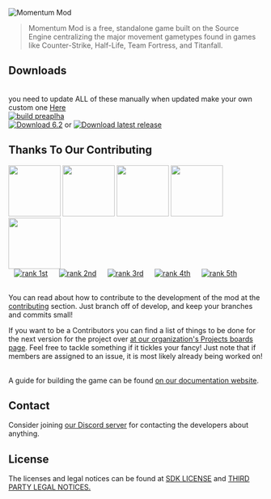 ![Momentum Mod](https://i.imgur.com/iR7p55N.png)

> Momentum Mod is a free, standalone game built on the Source Engine centralizing the major movement gametypes found in games like Counter-Strike, Half-Life, Team Fortress, and Titanfall.

## Downloads
<br> you need to update ALL of these manually when updated
make your own custom one <a href="https://shields.io/#your-badge">Here</a>
<br> [![build preaplha](https://img.shields.io/badge/Build-prealpha-blueviolet)]()
<br> [![Download 6.2](https://img.shields.io/badge/Download-0.6.2-brightgreen)](https://github.com/momentum-mod/game/releases/download/0.6.2/momentum-0.6.2.zip) or [![Download latest release](https://img.shields.io/badge/Download-Latest%20Release-informational)](https://github.com/momentum-mod/game/releases/download/0.6.2/momentum-0.6.2.zip)

## Thanks To Our Contributing
<img src="https://i.ibb.co/ZfvNM8C/Gocnak.png" width="103" height="101"> <img src="https://i.ibb.co/NyYsBQD/Xutax-Kamay.jpg" width="103" height="101"> <img src="https://i.ibb.co/h17JfdK/tuxxi.png" width="103" height="101"> <img src="https://i.ibb.co/GMgjjGH/Rabs-Rincon.jpg" width="103" height="101"> <img src="https://i.ibb.co/YWpjKyQ/braem.png" width="103" height="101">
<br> &ensp;&nbsp;[![rank 1st](https://img.shields.io/badge/Rank-1st-brightgreen?style=flat&logo=appveyor)](https://github.com/Gocnak)
&emsp;&nbsp;[![rank 2nd](https://img.shields.io/badge/Rank-2nd-brightgreen?style=flat&logo=appveyor)](https://github.com/XutaxKamay)
&emsp;&nbsp;[![rank 3rd](https://img.shields.io/badge/Rank-3rd-brightgreen?style=flat&logo=appveyor)](https://github.com/tuxxi)
&emsp;&nbsp;[![rank 4th](https://img.shields.io/badge/Rank-4th-brightgreen?style=flat&logo=appveyor)](https://github.com/RabsRincon)
&emsp;&nbsp;[![rank 5th](https://img.shields.io/badge/Rank-5th-brightgreen?style=flat&logo=appveyor)](https://github.com/braem)

<br> You can read about how to contribute to the development of the mod at the [contributing](.github/CONTRIBUTING.md) section. Just branch off of develop, and keep your branches and commits small!

If you want to be a Contributors you can find a list of things to be done for the next version for the project over [at our organization's Projects boards page](https://github.com/orgs/momentum-mod/projects). Feel free to tackle something if it tickles your fancy! Just note that if members are assigned to an issue, it is most likely already being worked on!

<br> A guide for building the game can be found [on our documentation website](https://docs.momentum-mod.org/guide/building-the-game/).

## Contact
Consider joining [our Discord server](https://discord.gg/n4v52uv) for contacting the developers about anything.

## License
The licenses and legal notices can be found at [SDK LICENSE](LICENSE) and [THIRD PARTY LEGAL NOTICES.](thirdpartylegalnotices.txt)
